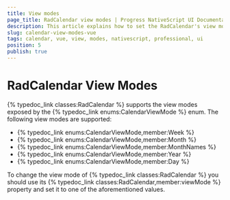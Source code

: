 ```yaml
---
title: View modes
page_title: RadCalendar view modes | Progress NativeScript UI Documentation
description: This article explains how to set the RadCalendar's view mode with Vue
slug: calendar-view-modes-vue
tags: calendar, vue, view, modes, nativescript, professional, ui
position: 5
publish: true
---
```


# RadCalendar View Modes
{% typedoc_link classes:RadCalendar %} supports the view modes exposed by the {% typedoc_link enums:CalendarViewMode %} enum. The following view modes are supported:

- {% typedoc_link enums:CalendarViewMode,member:Week %}
- {% typedoc_link enums:CalendarViewMode,member:Month %}
- {% typedoc_link enums:CalendarViewMode,member:MonthNames %}
- {% typedoc_link enums:CalendarViewMode,member:Year %}
- {% typedoc_link enums:CalendarViewMode,member:Day %}

To change the view mode of {% typedoc_link classes:RadCalendar %} you should use its {% typedoc_link classes:RadCalendar,member:viewMode %} property and set it to one of the aforementioned values.

<snippet id='calendar-viewmodes-vue'/>